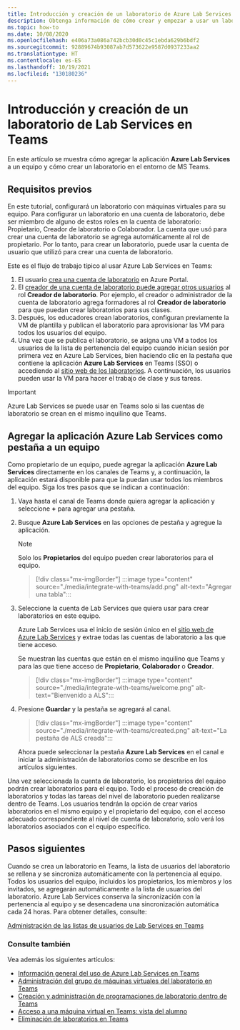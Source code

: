 ```yaml
---
title: Introducción y creación de un laboratorio de Azure Lab Services en Teams
description: Obtenga información de cómo crear y empezar a usar un laboratorio de Azure Lab Services en Teams.
ms.topic: how-to
ms.date: 10/08/2020
ms.openlocfilehash: e406a73a086a742bcb30d0c45c1ebda629b6bdf2
ms.sourcegitcommit: 92889674b93087ab7d573622e9587d0937233aa2
ms.translationtype: HT
ms.contentlocale: es-ES
ms.lasthandoff: 10/19/2021
ms.locfileid: "130180236"
---
```

# <a name="get-started-and-create-a-lab-services-lab-within-teams"></a>Introducción y creación de un laboratorio de Lab Services en Teams

En este artículo se muestra cómo agregar la aplicación **Azure Lab Services** a un equipo y cómo crear un laboratorio en el entorno de MS Teams.

## <a name="prerequisites"></a>Requisitos previos

En este tutorial, configurará un laboratorio con máquinas virtuales para su equipo. Para configurar un laboratorio en una cuenta de laboratorio, debe ser miembro de alguno de estos roles en la cuenta de laboratorio: Propietario, Creador de laboratorio o Colaborador. La cuenta que usó para crear una cuenta de laboratorio se agrega automáticamente al rol de propietario. Por lo tanto, para crear un laboratorio, puede usar la cuenta de usuario que utilizó para crear una cuenta de laboratorio.

Este es el flujo de trabajo típico al usar Azure Lab Services en Teams:

1. El usuario [crea una cuenta de laboratorio](tutorial-setup-lab-account.md#create-a-lab-account) en Azure Portal.
1. El [creador de una cuenta de laboratorio puede agregar otros usuarios](tutorial-setup-lab-account.md#add-a-user-to-the-lab-creator-role) al rol **Creador de laboratorio**. Por ejemplo, el creador o administrador de la cuenta de laboratorio agrega formadores al rol **Creador de laboratorio** para que puedan crear laboratorios para sus clases.
1. Después, los educadores crean laboratorios, configuran previamente la VM de plantilla y publican el laboratorio para aprovisionar las VM para todos los usuarios del equipo.
1. Una vez que se publica el laboratorio, se asigna una VM a todos los usuarios de la lista de pertenencia del equipo cuando inician sesión por primera vez en Azure Lab Services, bien haciendo clic en la pestaña que contiene la aplicación **Azure Lab Services** en Teams (SSO) o accediendo al [sitio web de los laboratorios](https://labs.azure.com). A continuación, los usuarios pueden usar la VM para hacer el trabajo de clase y sus tareas.

> [!IMPORTANT]
> Azure Lab Services se puede usar en Teams solo si las cuentas de laboratorio se crean en el mismo inquilino que Teams.

## <a name="add-azure-lab-services-app-as-a-tab-to-a-team"></a>Agregar la aplicación Azure Lab Services como pestaña a un equipo

Como propietario de un equipo, puede agregar la aplicación **Azure Lab Services** directamente en los canales de Teams y, a continuación, la aplicación estará disponible para que la puedan usar todos los miembros del equipo. Siga los tres pasos que se indican a continuación:

1. Vaya hasta el canal de Teams donde quiera agregar la aplicación y seleccione **+** para agregar una pestaña. 
1. Busque **Azure Lab Services** en las opciones de pestaña y agregue la aplicación. 

    > [!NOTE]
    > Solo los **Propietarios** del equipo pueden crear laboratorios para el equipo.

    > [!div class="mx-imgBorder"]
    > :::image type="content" source="./media/integrate-with-teams/add.png" alt-text="Agregar una tabla":::
1. Seleccione la cuenta de Lab Services que quiera usar para crear laboratorios en este equipo. 

    Azure Lab Services usa el inicio de sesión único en el [sitio web de Azure Lab Services](https://labs.azure.com) y extrae todas las cuentas de laboratorio a las que tiene acceso. 

    Se muestran las cuentas que están en el mismo inquilino que Teams y para las que tiene acceso de **Propietario**, **Colaborador** o **Creador**. 

    > [!div class="mx-imgBorder"]
    > :::image type="content" source="./media/integrate-with-teams/welcome.png" alt-text="Bienvenido a ALS":::
1. Presione **Guardar** y la pestaña se agregará al canal.

    > [!div class="mx-imgBorder"]
    > :::image type="content" source="./media/integrate-with-teams/created.png" alt-text="La pestaña de ALS creada":::

    Ahora puede seleccionar la pestaña **Azure Lab Services** en el canal e iniciar la administración de laboratorios como se describe en los artículos siguientes.

Una vez seleccionada la cuenta de laboratorio, los propietarios del equipo podrán crear laboratorios para el equipo. Todo el proceso de creación de laboratorios y todas las tareas del nivel de laboratorio pueden realizarse dentro de Teams. Los usuarios tendrán la opción de crear varios laboratorios en el mismo equipo y el propietario del equipo, con el acceso adecuado correspondiente al nivel de cuenta de laboratorio, solo verá los laboratorios asociados con el equipo específico.

## <a name="next-steps"></a>Pasos siguientes

Cuando se crea un laboratorio en Teams, la lista de usuarios del laboratorio se rellena y se sincroniza automáticamente con la pertenencia al equipo. Todos los usuarios del equipo, incluidos los propietarios, los miembros y los invitados, se agregarán automáticamente a la lista de usuarios del laboratorio. Azure Lab Services conserva la sincronización con la pertenencia al equipo y se desencadena una sincronización automática cada 24 horas. Para obtener detalles, consulte:

[Administración de las listas de usuarios de Lab Services en Teams](how-to-manage-user-lists-within-teams.md)

### <a name="see-also"></a>Consulte también

Vea además los siguientes artículos:

- [Información general del uso de Azure Lab Services en Teams](lab-services-within-teams-overview.md)
- [Administración del grupo de máquinas virtuales del laboratorio en Teams](how-to-manage-vm-pool-within-teams.md)
- [Creación y administración de programaciones de laboratorio dentro de Teams](how-to-create-schedules-within-teams.md)
- [Acceso a una máquina virtual en Teams: vista del alumno](how-to-access-vm-for-students-within-teams.md)
- [Eliminación de laboratorios en Teams](how-to-delete-lab-within-teams.md)
